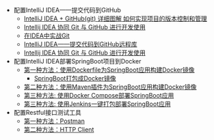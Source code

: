 * 配置IntelliJ IDEA——提交代码到GitHub
  * [IntelliJ IDEA + GitHub(git) 详细图解 如何实现项目的版本控制和管理](https://blog.csdn.net/qq_27093465/article/details/52847300)
  * [Intellij IDEA 协同 Git 与 GitHub 进行开发使用](https://www.jianshu.com/p/ea1703adf5cc)
  * [在IDEA中实战Git](https://blog.csdn.net/autfish/article/details/52513465)
  * [IntelliJ IDEA——提交代码到GitHub远程库](https://blog.csdn.net/rongxiang111/article/details/78120126?utm_medium=distribute.pc_relevant.none-task-blog-searchFromBaidu-1.not_use_machine_learn_pai&depth_1-utm_source=distribute.pc_relevant.none-task-blog-searchFromBaidu-1.not_use_machine_learn_pai)
  * [Intellij IDEA 协同 Git 与 GitHub 进行开发使用](https://www.jianshu.com/p/ea1703adf5cc)
* 配置IntelliJ IDEA部署SpringBoot项目到Docker
  *  [第一种方法：使用Dockerfile为SpringBoot应用构建Docker镜像](http://www.macrozheng.com/#/reference/docker_file)
     * [SpringBoot打包成Docker镜像](https://www.cnblogs.com/niceyoo/p/13796792.html)  
  *  [第二种方法：使用Maven插件为SpringBoot应用构建Docker镜像](http://www.macrozheng.com/#/reference/docker_maven)
  *  [第三种方法: 使用Docker Compose部署SpringBoot应用](http://www.macrozheng.com/#/reference/docker_compose)
  *  [第三种方法: 使用Jenkins一键打包部署SpringBoot应用](http://www.macrozheng.com/#/reference/jenkins)
* 配置Restful接口测试工具
  *  [第一种方法：Postman](https://www.cnblogs.com/softwaretesterpz/p/13205666.html)
  *  [第二种方法：HTTP Client](https://www.cnblogs.com/crazymakercircle/p/14317222.html)
